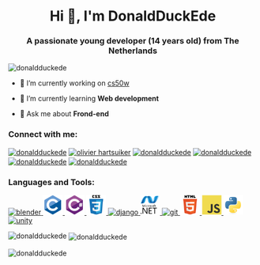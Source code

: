 <h1 align="center">Hi 👋, I'm DonaldDuckEde</h1>
<h3 align="center">A passionate young developer (14 years old) from The Netherlands</h3>

<p align="left"> <img src="https://komarev.com/ghpvc/?username=donaldduckede&label=Profile%20views&color=0e75b6&style=flat" alt="donaldduckede" /> </p>

- 🔭 I’m currently working on [cs50w](https://github.com/DonaldDuckEde/cs50/tree/master/cs50w)

- 🌱 I’m currently learning **Web development**

- 💬 Ask me about **Frond-end**

<h3 align="left">Connect with me:</h3>
<p align="left">
<a href="https://twitter.com/donaldduckede" target="blank"><img align="center" src="https://raw.githubusercontent.com/rahuldkjain/github-profile-readme-generator/master/src/images/icons/Social/twitter.svg" alt="donaldduckede" height="30" width="40" /></a>
<a href="https://linkedin.com/in/olivier hartsuiker" target="blank"><img align="center" src="https://raw.githubusercontent.com/rahuldkjain/github-profile-readme-generator/master/src/images/icons/Social/linked-in-alt.svg" alt="olivier hartsuiker" height="30" width="40" /></a>
<a href="https://fb.com/donaldduckede" target="blank"><img align="center" src="https://raw.githubusercontent.com/rahuldkjain/github-profile-readme-generator/master/src/images/icons/Social/facebook.svg" alt="donaldduckede" height="30" width="40" /></a>
<a href="https://instagram.com/donaldduckede" target="blank"><img align="center" src="https://raw.githubusercontent.com/rahuldkjain/github-profile-readme-generator/master/src/images/icons/Social/instagram.svg" alt="donaldduckede" height="30" width="40" /></a>
<a href="https://www.youtube.com/c/donaldduckede" target="blank"><img align="center" src="https://raw.githubusercontent.com/rahuldkjain/github-profile-readme-generator/master/src/images/icons/Social/youtube.svg" alt="donaldduckede" height="30" width="40" /></a>
<a href="https://www.leetcode.com/donaldduckede" target="blank"><img align="center" src="https://raw.githubusercontent.com/rahuldkjain/github-profile-readme-generator/master/src/images/icons/Social/leet-code.svg" alt="donaldduckede" height="30" width="40" /></a>
</p>

<h3 align="left">Languages and Tools:</h3>
<p align="left"> <a href="https://www.blender.org/" target="_blank" rel="noreferrer"> <img src="https://download.blender.org/branding/community/blender_community_badge_white.svg" alt="blender" width="40" height="40"/> </a> <a href="https://www.cprogramming.com/" target="_blank" rel="noreferrer"> <img src="https://raw.githubusercontent.com/devicons/devicon/master/icons/c/c-original.svg" alt="c" width="40" height="40"/> </a> <a href="https://www.w3schools.com/cs/" target="_blank" rel="noreferrer"> <img src="https://raw.githubusercontent.com/devicons/devicon/master/icons/csharp/csharp-original.svg" alt="csharp" width="40" height="40"/> </a> <a href="https://www.w3schools.com/css/" target="_blank" rel="noreferrer"> <img src="https://raw.githubusercontent.com/devicons/devicon/master/icons/css3/css3-original-wordmark.svg" alt="css3" width="40" height="40"/> </a> <a href="https://www.djangoproject.com/" target="_blank" rel="noreferrer"> <img src="https://cdn.worldvectorlogo.com/logos/django.svg" alt="django" width="40" height="40"/> </a> <a href="https://dotnet.microsoft.com/" target="_blank" rel="noreferrer"> <img src="https://raw.githubusercontent.com/devicons/devicon/master/icons/dot-net/dot-net-original-wordmark.svg" alt="dotnet" width="40" height="40"/> </a> <a href="https://git-scm.com/" target="_blank" rel="noreferrer"> <img src="https://www.vectorlogo.zone/logos/git-scm/git-scm-icon.svg" alt="git" width="40" height="40"/> </a> <a href="https://www.w3.org/html/" target="_blank" rel="noreferrer"> <img src="https://raw.githubusercontent.com/devicons/devicon/master/icons/html5/html5-original-wordmark.svg" alt="html5" width="40" height="40"/> </a><a href="https://developer.mozilla.org/en-US/docs/Web/JavaScript" target="_blank" rel="noreferrer"> <img src="https://raw.githubusercontent.com/devicons/devicon/master/icons/javascript/javascript-original.svg" alt="javascript" width="40" height="40"/> </a> <a href="https://www.python.org" target="_blank" rel="noreferrer"> <img src="https://raw.githubusercontent.com/devicons/devicon/master/icons/python/python-original.svg" alt="python" width="40" height="40"/> </a> <a href="https://unity.com/" target="_blank" rel="noreferrer"> <img src="https://www.vectorlogo.zone/logos/unity3d/unity3d-icon.svg" alt="unity" width="40" height="40"/> </a> </p>

<p><img align="left" src="https://github-readme-stats.vercel.app/api/top-langs?username=donaldduckede&show_icons=true&locale=en&layout=compact" alt="donaldduckede" /></p>

<p>&nbsp;<img align="center" src="https://github-readme-stats.vercel.app/api?username=donaldduckede&show_icons=true&locale=en" alt="donaldduckede" /></p>

<p><img align="center" src="https://github-readme-streak-stats.herokuapp.com/?user=donaldduckede&" alt="donaldduckede" /></p>

